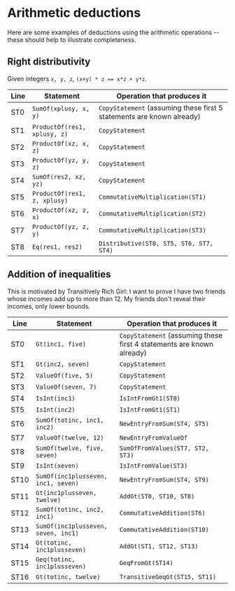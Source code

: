 # Arithmetic deductions

Here are some examples of deductions using the arithmetic operations -- these should help to illustrate completeness.

## Right distributivity

Given integers `x, y, z`, `(x+y) * z == x*z + y*z`.

| Line | Statement | Operation that produces it |
| -- | -- | -- |
| ST0 | `SumOf(xplusy, x, y)` | `CopyStatement` (assuming these first 5 statements are known already) |
| ST1 | `ProductOf(res1, xplusy, z)` | `CopyStatement` |
| ST2 | `ProductOf(xz, x, z)` | `CopyStatement` |
| ST3 | `ProductOf(yz, y, z)` | `CopyStatement` |
| ST4 | `SumOf(res2, xz, yz)` | `CopyStatement` |
| ST5 | `ProductOf(res1, z, xplusy)` | `CommutativeMultiplication(ST1)` |
| ST6 | `ProductOf(xz, z, x)` | `CommutativeMultiplication(ST2)` |
| ST7 | `ProductOf(yz, z, y)` | `CommutativeMultiplication(ST3)` |
| ST8 | `Eq(res1, res2)` | `Distributive(ST0, ST5, ST6, ST7, ST4)` |

## Addition of inequalities

This is motivated by Transitively Rich Girl: I want to prove I have two friends whose incomes add up to more than 12.  My friends don't reveal their incomes, only lower bounds.

| Line | Statement | Operation that produces it |
| -- | -- | -- |
| ST0 | `Gt(inc1, five)` | `CopyStatement` (assuming these first 4 statements are known already) |
| ST1 | `Gt(inc2, seven)` | `CopyStatement` |
| ST2 | `ValueOf(five, 5)` | `CopyStatement` |
| ST3 | `ValueOf(seven, 7)` | `CopyStatement` |
| ST4 | `IsInt(inc1)` | `IsIntFromGt1(ST0)` |
| ST5 | `IsInt(inc2)` | `IsIntFromGt1(ST1)` |
| ST6 | `SumOf(totinc, inc1, inc2)` | `NewEntryFromSum(ST4, ST5)` |
| ST7 | `ValueOf(twelve, 12)` | `NewEntryFromValueOf` |
| ST8 | `SumOf(twelve, five, seven)` | `SumOfFromValues(ST7, ST2, ST3)` |
| ST9 | `IsInt(seven)` | `IsIntFromValue(ST3)` |
| ST10 | `SumOf(inc1plusseven, inc1, seven)` | `NewEntryFromSum(ST4, ST9)` |
| ST11 | `Gt(inc1plusseven, twelve)` | `AddGt(ST0, ST10, ST8)` |
| ST12 | `SumOf(totinc, inc2, inc1)` | `CommutativeAddition(ST6)` |
| ST13 | `SumOf(inc1plusseven, seven, inc1)` | `CommutativeAddition(ST10)` |
| ST14 | `Gt(totinc, inc1plusseven)` | `AddGt(ST1, ST12, ST13)` |
| ST15 | `Geq(totinc, inc1plusseven)` | `GeqFromGt(ST14)` |
| ST16 | `Gt(totinc, twelve)` | `TransitiveGeqGt(ST15, ST11)` |

